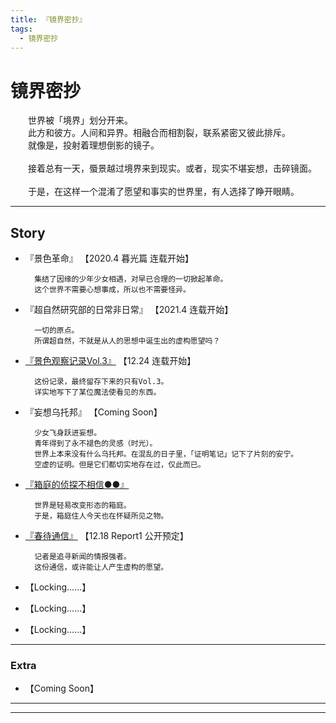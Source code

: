 ```yaml
---
title: 『镜界密抄』
tags:
  - 镜界密抄
---
```


# 镜界密抄

&emsp;&emsp;世界被「境界」划分开来。<br>
&emsp;&emsp;此方和彼方。人间和异界。相融合而相割裂，联系紧密又彼此排斥。<br>
&emsp;&emsp;就像是，投射着理想倒影的镜子。<br>
<br>
&emsp;&emsp;接着总有一天，蜃景越过境界来到现实。或者，现实不堪妄想，击碎镜面。<br>
<br>
&emsp;&emsp;于是，在这样一个混淆了愿望和事实的世界里，有人选择了睁开眼睛。

---

## Story


- 『景色革命』 【2020.4 暮光篇 连载开始】

        集结了因缘的少年少女相遇，对早已合理的一切掀起革命。
        这个世界不需要心想事成，所以也不需要怪异。


- 『超自然研究部的日常非日常』 【2021.4 连载开始】
    
        一切的原点。
        所谓超自然，不就是从人的思想中诞生出的虚构愿望吗？


- [『景色观察记录Vol.3』](https://luciasnote.space/_posts/2020-12-24-Vol3%E6%B1%87%E6%80%BB%E9%A1%B5/) 【12.24 连载开始】

        这份记录，最终留存下来的只有Vol.3。
        详实地写下了某位魔法使看见的东西。


- 『妄想乌托邦』 【Coming Soon】
   
        少女飞身跃进妄想。
        青年得到了永不褪色的灵感（时光）。
        世界上本来没有什么乌托邦。在混乱的日子里，「证明笔记」记下了片刻的安宁。
        空虚的证明。但是它们都切实地存在过，仅此而已。


- [『箱庭的侦探不相信●●』](https://luciasnote.space/_posts/2020-10-29-%E7%AE%B1%E4%BE%A6%E6%B1%87%E6%80%BB%E9%A1%B5/)

        世界是轻易改变形态的箱庭。
        于是，箱庭住人今天也在怀疑所见之物。


- [『春待通信』](https://luciasnote.space/_posts/2020-12-18-%E6%98%A5%E5%BE%85%E6%B1%87%E6%80%BB%E9%A1%B5/) 【12.18 Report1 公开预定】

        记者是追寻新闻的情报强者。
        这份通信，或许能让人产生虚构的愿望。


- 【Locking……】

- 【Locking……】

- 【Locking……】

---

### Extra
  
- 【Coming Soon】

---
---

